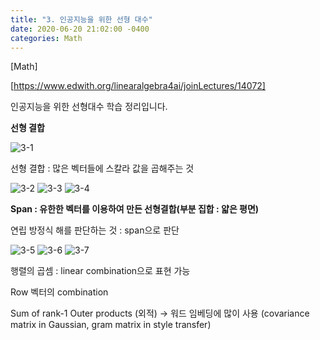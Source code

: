 ```yaml
---
title: "3. 인공지능을 위한 선형 대수"
date: 2020-06-20 21:02:00 -0400
categories: Math
---
```

[Math]

[https://www.edwith.org/linearalgebra4ai/joinLectures/14072] 

인공지능을 위한 선형대수 학습 정리입니다.

**선형 결합**

![3-1](https://user-images.githubusercontent.com/60867950/85204224-fc999a00-b34d-11ea-97c8-a012a558d29a.PNG)

선형 결합 : 많은 벡터들에 스칼라 값을 곱해주는 것

![3-2](https://user-images.githubusercontent.com/60867950/85204246-2783ee00-b34e-11ea-87f5-ecebfa69296d.PNG)
![3-3](https://user-images.githubusercontent.com/60867950/85204247-28b51b00-b34e-11ea-99eb-e74ed7ab5e06.PNG)
![3-4](https://user-images.githubusercontent.com/60867950/85204249-294db180-b34e-11ea-86cb-2c93007ac501.PNG)

**Span : 유한한 벡터를 이용하여 만든 선형결합(부분 집합 : 얇은 평면)**

연립 방정식 해를 판단하는 것 : span으로 판단 

![3-5](https://user-images.githubusercontent.com/60867950/85204251-2a7ede80-b34e-11ea-9a50-b3186db30184.PNG)
![3-6](https://user-images.githubusercontent.com/60867950/85204252-2b177500-b34e-11ea-9db4-62505ed1c4ed.PNG)
![3-7](https://user-images.githubusercontent.com/60867950/85204253-2bb00b80-b34e-11ea-8c4b-99442bd7a598.PNG)

행렬의 곱셈 : linear combination으로 표현 가능

Row 벡터의 combination

Sum of rank-1 Outer products (외적) -> 워드 임베딩에 많이 사용
(covariance matrix in Gaussian, gram matrix in style transfer)


